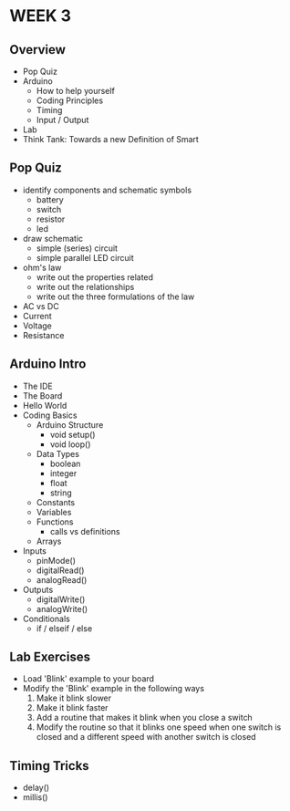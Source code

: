 # WEEK 3

## Overview

* Pop Quiz
* Arduino
	* How to help yourself
	* Coding Principles
	* Timing
	* Input / Output
* Lab
* Think Tank: Towards a new Definition of Smart

## Pop Quiz

* identify components and schematic symbols
	* battery
	* switch
	* resistor
	* led
* draw schematic
	* simple (series) circuit
	* simple parallel LED circuit
* ohm's law
	* write out the properties related
	* write out the relationships
	* write out the three formulations of the law
* AC vs DC
* Current
* Voltage
* Resistance

## Arduino Intro

* The IDE
* The Board
* Hello World
* Coding Basics
	* Arduino Structure
		* void setup()
		* void loop()
	* Data Types
		* boolean
		* integer
		* float
		* string
	* Constants
	* Variables
	* Functions
		* calls vs definitions
	* Arrays
* Inputs
	* pinMode()
	* digitalRead()
	* analogRead()
* Outputs
	* digitalWrite()
	* analogWrite()
* Conditionals
	* if / elseif / else

## Lab Exercises

* Load 'Blink' example to your board
* Modify the 'Blink' example in the following ways
	1. Make it blink slower
	2. Make it blink faster
	3. Add a routine that makes it blink when you close a switch
	4. Modify the routine so that it blinks one speed when one switch is closed and a different speed with another switch is closed

## Timing Tricks

* delay()
* millis()
